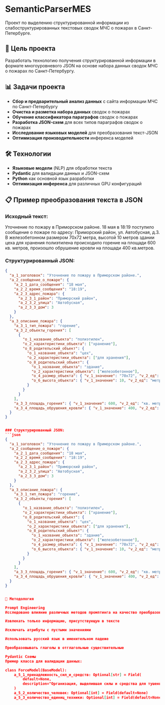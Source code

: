 # SemanticParserMES

Проект по выделению структурированной информации из слабоструктурированных текстовых сводок МЧС о пожарах в Санкт-Петербурге.

## 🎯 Цель проекта

Разработать технологию получения структурированной информации в формате многоуровневого JSON на основе набора данных сводок МЧС о пожарах по Санкт-Петербургу.

## 📊 Задачи проекта

- **Сбор и предварительный анализ данных** с сайта информации МЧС по Санкт-Петербургу
- **Очистка и разметка набора данных** сводок о пожарах
- **Обучение классификатора параграфов** сводок о пожарах
- **Разработка JSON-схем** для всех типов параграфов сводок о пожарах
- **Исследование языковых моделей** для преобразования текст-JSON
- **Оптимизация производительности** инференса моделей

## 🛠 Технологии

- **Языковые модели** (NLP) для обработки текста
- **Pydantic** для валидации данных и JSON-схем
- **Python** как основной язык разработки
- **Оптимизация инференса** для различных GPU конфигураций

## 📋 Пример преобразования текста в JSON

### Исходный текст:

Уточнение по пожару в Приморском районе.
18 мая в 18:19 поступило сообщение о пожаре по адресу: Приморский район, ул. Автобусная, д.3.
В железобетонном размером 70х72 метра, высотой 10 метров здании цеха для хранения полиэтилена происходило горение на площади 600 кв. метров, произошло обрушение кровли на площади 400 кв.метров.


### Структурированный JSON:
```json
{
  "a_1_заголовок": "Уточнение по пожару в Приморском районе.",
  "a_2_сообщение_о_пожаре": {
    "a_2_1_дата_сообщения": "18 мая",
    "a_2_2_время_сообщения": "18:19",
    "a_2_3_адрес_пожара": {
      "a_2_3_1_район": "Приморский район",
      "a_2_3_2_улица": "Автобусная",
      "a_2_3_3_дом": 3
    }
  },
  "a_3_описание_пожара": {
    "a_3_1_тип_пожара": "горение",
    "a_3_2_объекты_горения": [
      {
        "o_1_название_объекта": "полиэтилен",
        "o_2_характеристики_объекта": ["хранение"],
        "o_8_родительский_объект": {
          "o_1_название_объекта": "цех",
          "o_2_характеристики_объекта": ["для хранения"],
          "o_8_родительский_объект": {
            "o_1_название_объекта": "здание",
            "o_2_характеристики_объекта": ["железобетонное"],
            "o_4_размер_объекта": { "v_1_значение": "70х72", "v_2_ед": "метр" },
            "o_6_высота_объекта": { "v_1_значение": 10, "v_2_ед": "метр" }
          }
        }
      }
    ],
    "a_3_3_площадь_горения": { "v_1_значение": 600, "v_2_ед": "кв. метр" },
    "a_3_4_площадь_обрушения_кровли": { "v_1_значение": 400, "v_2_ед": "кв. метр" }
  }
}


### Структурированный JSON:
```json
{
  "a_1_заголовок": "Уточнение по пожару в Приморском районе.",
  "a_2_сообщение_о_пожаре": {
    "a_2_1_дата_сообщения": "18 мая",
    "a_2_2_время_сообщения": "18:19",
    "a_2_3_адрес_пожара": {
      "a_2_3_1_район": "Приморский район",
      "a_2_3_2_улица": "Автобусная",
      "a_2_3_3_дом": 3
    }
  },
  "a_3_описание_пожара": {
    "a_3_1_тип_пожара": "горение",
    "a_3_2_объекты_горения": [
      {
        "o_1_название_объекта": "полиэтилен",
        "o_2_характеристики_объекта": ["хранение"],
        "o_8_родительский_объект": {
          "o_1_название_объекта": "цех",
          "o_2_характеристики_объекта": ["для хранения"],
          "o_8_родительский_объект": {
            "o_1_название_объекта": "здание",
            "o_2_характеристики_объекта": ["железобетонное"],
            "o_4_размер_объекта": { "v_1_значение": "70х72", "v_2_ед": "метр" },
            "o_6_высота_объекта": { "v_1_значение": 10, "v_2_ед": "метр" }
          }
        }
      }
    ],
    "a_3_3_площадь_горения": { "v_1_значение": 600, "v_2_ед": "кв. метр" },
    "a_3_4_площадь_обрушения_кровли": { "v_1_значение": 400, "v_2_ед": "кв. метр" }
  }
}


🔧 Методология

Prompt Engineering
Исследовано влияние различных методов промптинга на качество преобразования текста в JSON. Используется шаблон промпта с четкими инструкциями:

Извлекать только информацию, присутствующую в тексте

Исключать атрибуты с пустыми значениями

Использовать русский язык в именительном падеже

Преобразовывать глаголы в отглагольные существительные

Pydantic Схемы
Пример класса для валидации данных:

class ForceModel(BaseModel):
    a_5_1_принадлежность_сил_и_средств: Optional[str] = Field(
        default=None, 
        description="Организация, выделившая силы и средства для тушения пожара"
    )
    a_5_2_количество_человек: Optional[int] = Field(default=None)
    a_5_3_количество_единиц_техники: Optional[int] = Field(default=None)







